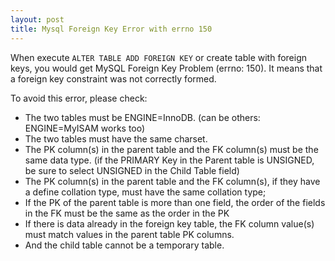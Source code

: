 ```yaml
---
layout: post
title: Mysql Foreign Key Error with errno 150
---
```


When execute `ALTER TABLE ADD FOREIGN KEY` or create table with foreign keys, 
you would get MySQL Foreign Key Problem (errno: 150). It means that a foreign 
key constraint was not correctly formed.

To avoid this error, please check:

* The two tables must be ENGINE=InnoDB. (can be others: ENGINE=MyISAM works too)
* The two tables must have the same charset.
* The PK column(s) in the parent table and the FK column(s) must be the same data type. (if the PRIMARY Key in the Parent table is UNSIGNED, be sure to select UNSIGNED in the Child Table field)
* The PK column(s) in the parent table and the FK column(s), if they have a define collation type, must have the same collation type;
* If the PK of the parent table is more than one field, the order of the fields in the FK must be the same as the order in the PK 
* If there is data already in the foreign key table, the FK column value(s) must match values in the parent table PK columns.
* And the child table cannot be a temporary table.
